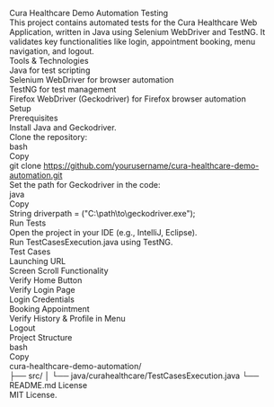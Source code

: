 Cura Healthcare Demo Automation Testing 
<br>
This project contains automated tests for the Cura Healthcare Web Application, written in Java using Selenium WebDriver and TestNG. It validates key functionalities like login, appointment booking, menu navigation, and logout.
<br>
Tools & Technologies <br>
Java for test scripting <br>
Selenium WebDriver for browser automation <br>
TestNG for test management <br>
Firefox WebDriver (Geckodriver) for Firefox browser automation <br>
Setup <br>
Prerequisites <br>
Install Java and Geckodriver. <br>
Clone the repository: <br>
bash <br>
Copy <br>
git clone https://github.com/yourusername/cura-healthcare-demo-automation.git <br>
Set the path for Geckodriver in the code: <br>
java <br>
Copy <br>
String driverpath = ("C:\\path\\to\\geckodriver.exe"); <br>
Run Tests <br>
Open the project in your IDE (e.g., IntelliJ, Eclipse). <br>
Run TestCasesExecution.java using TestNG. <br>
Test Cases <br>
Launching URL <br>
Screen Scroll Functionality <br>
Verify Home Button <br>
Verify Login Page <br>
Login Credentials <br>
Booking Appointment <br>
Verify History & Profile in Menu <br>
Logout <br>
Project Structure <br>
bash <br>
Copy <br>
cura-healthcare-demo-automation/ <br>
├── src/
│   └── java/curahealthcare/TestCasesExecution.java
└── README.md
License <br>
MIT License. <br>

